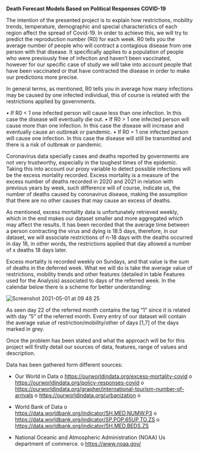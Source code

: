 **Death Forecast Models Based on Political Responses COVID-19**

The intention of the presented project is to explain how restrictions, mobility trends, temperature, demographic and special characteristics of each region affect the spread of Covid-19. In order to achieve this, we will try to predict the reproduction number (R0) for each week. R0 tells you the average number of people who will contract a contagious disease from one person with that disease. It specifically applies to a population of people who were previously free of infection and haven’t been vaccinated, however for our specific case of study we will take into account people that have been vaccinated or that have contracted the disease in order to make our predictions more precise.

In general terms, as mentioned, R0 tells you in average how many infections may be caused by one infected individual, this of course is related with the restrictions applied by governments. 

•	If R0 < 1 one infected person will cause less than one infection. In this case the disease will eventually die out.
•	If R0 > 1 one infected person will cause more than one infection. In this case the disease will increase and eventually cause an outbreak or pandemic.
•	If R0 = 1 one infected person will cause one infection. In this case the disease will still be transmitted and there is a risk of outbreak or pandemic.

Coronavirus data specially cases and deaths reported by governments are not very trustworthy, especially in the toughest times of the epidemic. Taking this into account our proxy variable to detect possible infections will be the excess mortality recorded. Excess mortality is a measure of the excess number of deaths recorded in 2020 and 2021 in relation with previous years by week, such difference will of course, indicate us, the number of deaths caused by coronavirus disease, making the assumption that there are no other causes that may cause an excess of deaths.

As mentioned, excess mortality data is unfortunately retrieved weekly, which in the end makes our dataset smaller and more aggregated which may affect the results. It has been recorded that the average time between a person contracting the virus and dying is 18.5 days, therefore, in our dataset, we will associate restrictions of n-18 days with the deaths occurred in day 18, in other words, the restrictions applied that day allowed a number of x deaths 18 days later. 

Excess mortality is recorded weekly on Sundays, and that value is the sum of deaths in the deferred week. What we will do is take the average value of restrictions, mobility trends and other features (detailed in table Features used for the Analysis) associated to days of the referred week. In the calendar below there is a scheme for better understanding:

![Screenshot 2021-05-01 at 09 48 25](https://user-images.githubusercontent.com/71489078/116775255-61d81480-aa62-11eb-87b6-b3d4636b8724.png)

As seen day 22 of the referred month contains the tag “1” since it is related with day “5” of the referred month. Every entry of our dataset will contain the average value of restriction/mobility/other of days [1,7] of the days marked in grey.

Once the problem has been stated and what the approach will be for this project will firstly detail our sources of data, features, range of values and description.

Data has been gathered form different sources:
-	Our World in Data
o	https://ourworldindata.org/excess-mortality-covid
o	https://ourworldindata.org/policy-responses-covid
o	https://ourworldindata.org/grapher/international-tourism-number-of-arrivals
o	https://ourworldindata.org/urbanization
o	
-	World Bank of Data
o	https://data.worldbank.org/indicator/SH.MED.NUMW.P3
o	https://data.worldbank.org/indicator/SP.POP.65UP.TO.ZS
o	https://data.worldbank.org/indicator/SH.MED.BEDS.ZS

-	National Oceanic and Atmospheric Administration (NOAA) Us department of commerce. 
o	https://www.noaa.gov/
